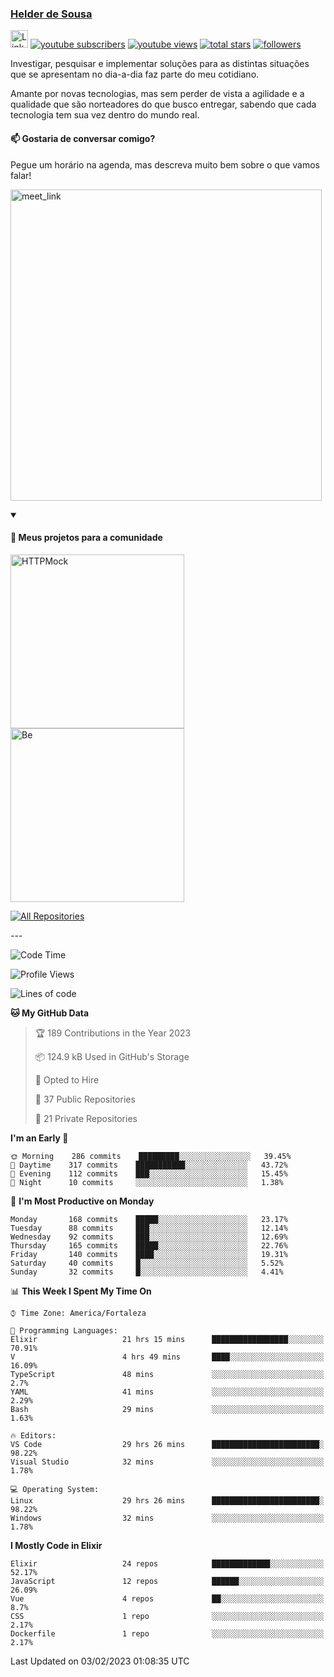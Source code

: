 <p align="left">
<a href="https://github.com/andridus">
    <h3>Helder de Sousa</h3></a>
</p>


<p align="left">
 <a href="https://linkedin.com/in/helder-de-sousa">
    <img height="28px" alt="Linkedin" title="Helder de Sousa" src="https://img.shields.io/badge/-linkedin-blue?style=flat-square&logo=Linkedin&logoColor=white&link=https://www.linkedin.com/in/helder-de-sousa""/></a>
  <a href="https://www.youtube.com/@vocedesenvolvedor?sub_confirmation=1">
    <img alt="youtube subscribers" title="Inscreva-se no canal Você, desenvolvedor" src="https://custom-icon-badges.demolab.com/youtube/channel/subscribers/UCh-qOj_p5CY_AfuR7fEYbwA?color=%23E05D44&label=V0CÊ,%20 DESENVOLVEDOR&logo=video&logoColor=white&style=for-the-badge&labelColor=CE4630""/></a>
  <a href="https://www.youtube.com/@vocedesenvolvedor">
    <img alt="youtube views" title="YouTube Visualizações" src="https://custom-icon-badges.demolab.com/youtube/channel/views/UCh-qOj_p5CY_AfuR7fEYbwA?color=%23E1AD0E&logo=video&logoColor=white&style=for-the-badge&labelColor=C79600"/></a>
  <a href="https://github.com/andridus?tab=repositories&sort=stargazers">
    <img alt="total stars" title="Total de Estrelas no GitHub" src="https://custom-icon-badges.demolab.com/github/stars/andridus?color=55960c&style=for-the-badge&labelColor=488207&logo=star"/></a>
  <a href="https://github.com/andridus?tab=followers">
    <img alt="followers" title="Siga-me on Github" src="https://custom-icon-badges.demolab.com/github/followers/andridus?color=236ad3&labelColor=1155ba&style=for-the-badge&logo=person-add&label=Follow&logoColor=white"/></a>
</p>

<p align="left">
 Investigar, pesquisar e implementar soluções para as distintas situações que se apresentam no dia-a-dia faz parte do meu cotidiano.

Amante por novas tecnologias, mas sem perder de vista a agilidade e a qualidade que são norteadores do que busco entregar, sabendo que cada tecnologia tem sua vez dentro do mundo real.
</p>

#### 📫 Gostaria de conversar comigo?

Pegue um horário na agenda, mas descreva muito bem sobre o que vamos falar!

<a href="https://calendly.com/andridus/30min" target="_blank"><img width="498" alt="meet_link" src="https://user-images.githubusercontent.com/15426564/144297439-f530f383-e73e-41e0-9914-a9b7d3f432e5.png"></a>


<details open>
  <summary><h4>📘 Meus projetos para a comunidade</h4></summary>

  <p align="left">
    <a href="https://github.com/andridus/httpmock"><img width="278" src="https://denvercoder1-github-readme-stats.vercel.app/api/pin/?username=andridus&repo=httpmock&theme=default&show_icons=true" alt="HTTPMock"></a>
    <a href="https://github.com/andridus/be"><img width="278" src="https://denvercoder1-github-readme-stats.vercel.app/api/pin/?username=andridus&repo=be&theme=default&show_icons=true" alt="Be"></a>

  </p>

  <a href="https://github.com/andridus?tab=repositories&sort=stargazers"><img alt="All Repositories" title="All Repositories" src="https://custom-icon-badges.demolab.com/badge/-Clique%20aqui%20para%20todos%20os%20meus%20repos-efefef?style=for-the-badge&logoColor=black&logo=repo"/></a>
</details>
---

<!--START_SECTION:waka-->
![Code Time](http://img.shields.io/badge/Code%20Time-21%20hrs%2041%20mins-blue)

![Profile Views](http://img.shields.io/badge/Profile%20Views-100-blue)

![Lines of code](https://img.shields.io/badge/From%20Hello%20World%20I%27ve%20Written-758%20Thousand%20lines%20of%20code-blue)

**🐱 My GitHub Data** 

> 🏆 189 Contributions in the Year 2023
 > 
> 📦 124.9 kB Used in GitHub's Storage 
 > 
> 💼 Opted to Hire
 > 
> 📜 37 Public Repositories 
 > 
> 🔑 21 Private Repositories  
 > 
**I'm an Early 🐤** 

```text
🌞 Morning    286 commits    █████████░░░░░░░░░░░░░░░░   39.45% 
🌆 Daytime    317 commits    ███████████░░░░░░░░░░░░░░   43.72% 
🌃 Evening    112 commits    ███░░░░░░░░░░░░░░░░░░░░░░   15.45% 
🌙 Night      10 commits     ░░░░░░░░░░░░░░░░░░░░░░░░░   1.38%

```
📅 **I'm Most Productive on Monday** 

```text
Monday       168 commits    █████░░░░░░░░░░░░░░░░░░░░   23.17% 
Tuesday      88 commits     ███░░░░░░░░░░░░░░░░░░░░░░   12.14% 
Wednesday    92 commits     ███░░░░░░░░░░░░░░░░░░░░░░   12.69% 
Thursday     165 commits    █████░░░░░░░░░░░░░░░░░░░░   22.76% 
Friday       140 commits    ████░░░░░░░░░░░░░░░░░░░░░   19.31% 
Saturday     40 commits     █░░░░░░░░░░░░░░░░░░░░░░░░   5.52% 
Sunday       32 commits     █░░░░░░░░░░░░░░░░░░░░░░░░   4.41%

```


📊 **This Week I Spent My Time On** 

```text
⌚︎ Time Zone: America/Fortaleza

💬 Programming Languages: 
Elixir                   21 hrs 15 mins      █████████████████░░░░░░░░   70.91% 
V                        4 hrs 49 mins       ████░░░░░░░░░░░░░░░░░░░░░   16.09% 
TypeScript               48 mins             ░░░░░░░░░░░░░░░░░░░░░░░░░   2.7% 
YAML                     41 mins             ░░░░░░░░░░░░░░░░░░░░░░░░░   2.29% 
Bash                     29 mins             ░░░░░░░░░░░░░░░░░░░░░░░░░   1.63%

🔥 Editors: 
VS Code                  29 hrs 26 mins      ████████████████████████░   98.22% 
Visual Studio            32 mins             ░░░░░░░░░░░░░░░░░░░░░░░░░   1.78%

💻 Operating System: 
Linux                    29 hrs 26 mins      ████████████████████████░   98.22% 
Windows                  32 mins             ░░░░░░░░░░░░░░░░░░░░░░░░░   1.78%

```

**I Mostly Code in Elixir** 

```text
Elixir                   24 repos            █████████████░░░░░░░░░░░░   52.17% 
JavaScript               12 repos            ██████░░░░░░░░░░░░░░░░░░░   26.09% 
Vue                      4 repos             ██░░░░░░░░░░░░░░░░░░░░░░░   8.7% 
CSS                      1 repo              ░░░░░░░░░░░░░░░░░░░░░░░░░   2.17% 
Dockerfile               1 repo              ░░░░░░░░░░░░░░░░░░░░░░░░░   2.17%

```



 Last Updated on 03/02/2023 01:08:35 UTC
<!--END_SECTION:waka-->
